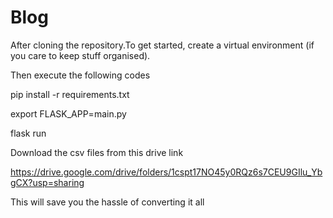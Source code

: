 # Blog
After cloning the repository.To get started, create a virtual environment (if you care to keep stuff organised). 

Then execute the following codes

pip install -r requirements.txt

export FLASK_APP=main.py

flask run


Download the csv files from this drive link 

https://drive.google.com/drive/folders/1cspt17NO45y0RQz6s7CEU9GIlu_YbgCX?usp=sharing

This will save you the hassle of converting it all
